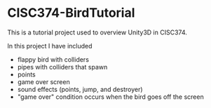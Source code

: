 # CISC374-BirdTutorial
This is a tutorial project used to overview Unity3D in CISC374.

In this project I have included
- flappy bird with colliders
- pipes with colliders that spawn
- points
- game over screen
- sound effects (points, jump, and destroyer)
- "game over" condition occurs when the bird goes off the screen